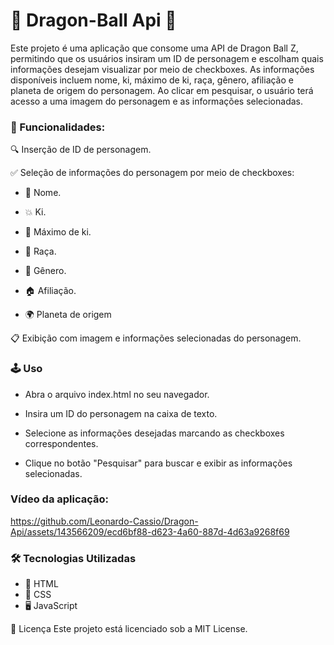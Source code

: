 # 🐉 Dragon-Ball Api 🐉
Este projeto é uma aplicação que consome uma API de Dragon Ball Z, permitindo que os usuários insiram um ID de personagem e escolham quais informações desejam visualizar por meio de checkboxes. As informações disponíveis incluem nome, ki, máximo de ki, raça, gênero, afiliação e planeta de origem do personagem. Ao clicar em pesquisar, o usuário terá acesso a uma imagem do personagem e as informações selecionadas.

### 🌟 Funcionalidades:

🔍 Inserção de ID de personagem.

✅ Seleção de informações do personagem por meio de checkboxes:

- 🧑 Nome.

- 💥 Ki.

- 🌟 Máximo de ki.

- 🧬 Raça.

- 🚻 Gênero.

- 🏠 Afiliação.

- 🌍 Planeta de origem

📋 Exibição com imagem e informações selecionadas do personagem.

### 🕹️ Uso

- Abra o arquivo index.html no seu navegador.

- Insira um ID do personagem na caixa de texto.

- Selecione as informações desejadas marcando as checkboxes correspondentes.

- Clique no botão "Pesquisar" para buscar e exibir as informações selecionadas.

### Vídeo da aplicação:

https://github.com/Leonardo-Cassio/Dragon-Api/assets/143566209/ecd6bf88-d623-4a60-887d-4d63a9268f69

### 🛠️ Tecnologias Utilizadas
- 📄 HTML
- 🎨 CSS
- 🖥️ JavaScript

📜 Licença
Este projeto está licenciado sob a MIT License.
